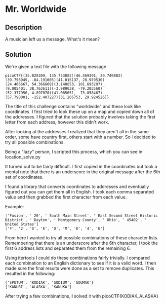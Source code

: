 # Mr. Worldwide

## Description

A musician left us a message. What's it mean?

## Solution

We're given a text file with the following message

```
picoCTF{(35.028309, 135.753082)(46.469391, 30.740883)
(39.758949, -84.191605)(41.015137, 28.979530)
(24.466667, 54.366669)(3.140853, 101.693207)_
(9.005401, 38.763611)(-3.989038, -79.203560)
(52.377956, 4.897070)(41.085651, -73.858467)
(57.790001, -152.407227)(31.205753, 29.924526)}
```

The title of this challenge contains "worldwide" and these look like coordinates. I first
tried to look these up on a map and copied down all of the addresses. I figured that the
solution probably involves taking the first letter from each address, however this didn't
work.

After looking at the addresses I realized that they aren't all in the same order, some
have country first, others start with a number. So I decided to try all possible combinations.

Being a "lazy" person, I scripted this process, which you can see in location\_solve.py

It turned out to be fairly difficult. I first copied in the coordinates but took a mental
note that there is an underscore in the original message after the 6th set of coordinates.

I found a library that converts coordinates to addresses and eventually figured out you
can get them all in English. I took each comma separated value and then grabbed the first character
from each value.

Example:
```
['Fusion', ' 20', ' South Main Street', ' East Second Street Historic District', ' Dayton', ' Montgomery County', ' Ohio', ' 45402', ' United States']
['F', '2', 'S', 'E', 'D', 'M', 'O', '4', 'U']
```

From here I wanted to try all possible combinations of these character lists. Remembering
that there is an underscore after the 6th character, I took the first 6 address lists
and separated them from the remaining 6.

Using itertools I could do these combinations fairly trivially. I compared each combination
to an English dictionary to see if it is a valid word. I then made sure the final results
were done as a set to remove duplicates. This resulted in the following:

```
{'SPUTUM', 'KODIAK', 'SODIUM', 'SOUMAK'}
{'KANURI', 'ALASKA', 'KANUKA'}
```

After trying a few combinations, I solved it with picoCTF{KODIAK_ALASKA}
